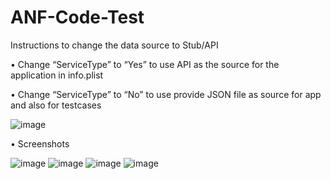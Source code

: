 # ANF-Code-Test

Instructions to change the data source to Stub/API

• Change “ServiceType” to “Yes” to use API as the source for the application in info.plist

• Change “ServiceType” to “No” to use provide JSON file as source for app and also for testcases


![image](https://user-images.githubusercontent.com/35472945/214376024-e7b0daf0-c692-4e0e-8f63-7ead29073ed8.png)

• Screenshots

![image](https://user-images.githubusercontent.com/35472945/214376134-c797bda6-895c-402a-88ef-0f699c677676.png)
![image](https://user-images.githubusercontent.com/35472945/214376147-213f8803-0424-4ae9-9995-f08d145446fb.png)
![image](https://user-images.githubusercontent.com/35472945/214376162-8cf68b90-0c36-4ed5-8621-e06a59396266.png)
![image](https://user-images.githubusercontent.com/35472945/214376175-5ec6af7f-3894-4728-8d17-fbf9c8b7b6ce.png)
